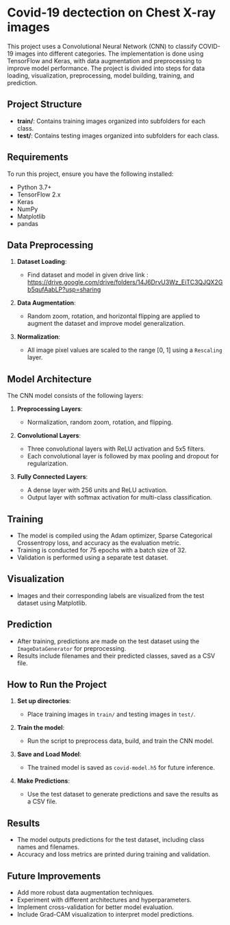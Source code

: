 # Covid-19 dectection on Chest X-ray images



This project uses a Convolutional Neural Network (CNN) to classify COVID-19 images into different categories. The implementation is done using TensorFlow and Keras, with data augmentation and preprocessing to improve model performance. The project is divided into steps for data loading, visualization, preprocessing, model building, training, and prediction.

## Project Structure

- **train/**: Contains training images organized into subfolders for each class.
- **test/**: Contains testing images organized into subfolders for each class.

## Requirements

To run this project, ensure you have the following installed:

- Python 3.7+
- TensorFlow 2.x
- Keras
- NumPy
- Matplotlib
- pandas


## Data Preprocessing

1. **Dataset Loading**:
   - Find dataset and model in given drive link : https://drive.google.com/drive/folders/14J6DrvU3Wz_EiTC3QJQX2Gb5qufAabLP?usp=sharing
   
2. **Data Augmentation**:
   - Random zoom, rotation, and horizontal flipping are applied to augment the dataset and improve model generalization.

3. **Normalization**:
   - All image pixel values are scaled to the range [0, 1] using a `Rescaling` layer.

## Model Architecture

The CNN model consists of the following layers:

1. **Preprocessing Layers**:
   - Normalization, random zoom, rotation, and flipping.

2. **Convolutional Layers**:
   - Three convolutional layers with ReLU activation and 5x5 filters.
   - Each convolutional layer is followed by max pooling and dropout for regularization.

3. **Fully Connected Layers**:
   - A dense layer with 256 units and ReLU activation.
   - Output layer with softmax activation for multi-class classification.

## Training

- The model is compiled using the Adam optimizer, Sparse Categorical Crossentropy loss, and accuracy as the evaluation metric.
- Training is conducted for 75 epochs with a batch size of 32.
- Validation is performed using a separate test dataset.

## Visualization

- Images and their corresponding labels are visualized from the test dataset using Matplotlib.

## Prediction

- After training, predictions are made on the test dataset using the `ImageDataGenerator` for preprocessing.
- Results include filenames and their predicted classes, saved as a CSV file.

## How to Run the Project

1. **Set up directories**:
   - Place training images in `train/` and testing images in `test/`.

2. **Train the model**:
   - Run the script to preprocess data, build, and train the CNN model.

3. **Save and Load Model**:
   - The trained model is saved as `covid-model.h5` for future inference.

4. **Make Predictions**:
   - Use the test dataset to generate predictions and save the results as a CSV file.

## Results

- The model outputs predictions for the test dataset, including class names and filenames.
- Accuracy and loss metrics are printed during training and validation.

## Future Improvements

- Add more robust data augmentation techniques.
- Experiment with different architectures and hyperparameters.
- Implement cross-validation for better model evaluation.
- Include Grad-CAM visualization to interpret model predictions.


